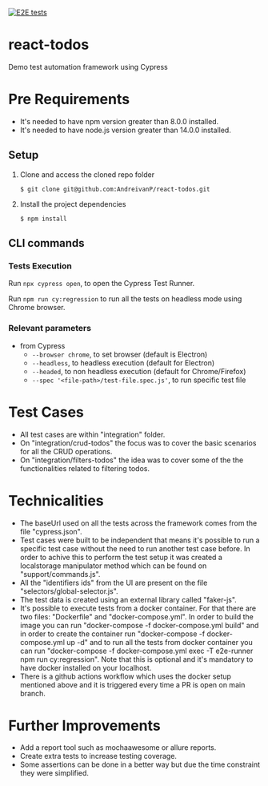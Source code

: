 [![E2E tests](https://github.com/AndreivanP/react-todos/actions/workflows/ci.yml/badge.svg)](https://github.com/AndreivanP/react-todos/actions/workflows/ci.yml)

# react-todos
Demo test automation framework using Cypress

# Pre Requirements
- It's needed to have npm version greater than 8.0.0 installed.
- It's needed to have node.js version greater than 14.0.0 installed.

## Setup

1. Clone and access the cloned repo folder

    `$ git clone git@github.com:AndreivanP/react-todos.git`

2. Install the project dependencies

    `$ npm install`

## CLI commands
### Tests Execution

Run `npx cypress open`, to open the Cypress Test Runner.

Run `npm run cy:regression` to run all the tests on headless mode using Chrome browser.

### Relevant parameters

* from Cypress
  * `--browser chrome`, to set browser (default is Electron)
  * `--headless`, to headless execution (default for Electron)
  * `--headed`, to non headless execution (default for Chrome/Firefox)
  * `--spec '<file-path>/test-file.spec.js'`, to run specific test file

# Test Cases
- All test cases are within "integration" folder. 
- On "integration/crud-todos" the focus was to cover the basic scenarios for all the CRUD operations. 
- On "integration/filters-todos" the idea was to cover some of the the functionalities related to filtering todos.

# Technicalities
- The baseUrl used on all the tests across the framework comes from the file "cypress.json".
- Test cases were built to be independent that means it's possible to run a specific test case without the need to run another test case before. In order to achive this to perform the test setup it was created a localstorage manipulator method which can be found on "support/commands.js".
- All the "identifiers ids" from the UI are present on the file "selectors/global-selector.js".
- The test data is created using an external library called "faker-js".
- It's possible to execute tests from a docker container. For that there are two files: "Dockerfile" and "docker-compose.yml". In order to build the image you can run "docker-compose -f docker-compose.yml build" and in order to create the container run "docker-compose -f docker-compose.yml up -d" and to run all the tests from docker container you can run "docker-compose -f docker-compose.yml exec -T e2e-runner npm run cy:regression". Note that this is optional and it's mandatory to have docker installed on your localhost.
- There is a github actions workflow which uses the docker setup mentioned above and it is triggered every time a PR is open on main branch.

# Further Improvements
- Add a report tool such as mochaawesome or allure reports.
- Create extra tests to increase testing coverage.
- Some assertions can be done in a better way but due the time constraint they were simplified.